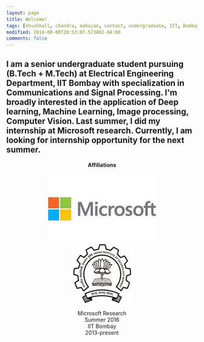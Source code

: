 ```yaml
---
layout: page
title: Welcome!
tags: [khushhall, chandra, mahajan, contact, undergraduate, IIT, Bombay, Microsoft Research, machine learning, deep learning]
modified: 2014-08-08T20:53:07.573882-04:00
comments: false
---
```


I am a senior undergraduate student pursuing (B.Tech + M.Tech) at Electrical Engineering Department, IIT Bombay with specialization in Communications and Signal Processing. I'm broadly interested in the application of Deep learning, Machine Learning, Image processing, Computer Vision.
Last summer, I did my internship at Microsoft research. Currently, I am looking for internship opportunity for the next summer.
----
<h4 align="center">Affiliations</h4>
<figure align="center" class="affils">
    <a href="https://www.microsoft.com/en-us/research/lab/microsoft-research-india/"><img src="/images/msr-logo.jpg"></a>
    <a href="http://www.iitb.ac.in/"><img src="/images/iitb-logo.jpeg"></a>
</figure>
<figure align="center" class="affils">
    <figcaption>Microsoft Research<br>Summer 2016</figcaption>
    <figcaption>IIT Bombay<br>2013-present</figcaption>
</figure>

